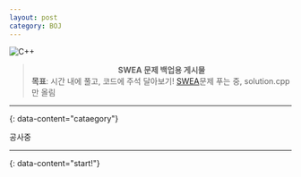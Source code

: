 ```yaml
---
layout: post
category: BOJ
---
```

![C++](https://img.shields.io/badge/c++-%2300599C.svg?style=for-the-badge&logo=c%2B%2B&logoColor=white)

> **<center>SWEA 문제 백업용 게시물</center>** 
  **목표**: 시간 내에 풀고, 코드에 주석 달아보기! [SWEA][swea]문제 푸는 중, solution.cpp만 올림

---
{: data-content="cataegory"}

공사중

---
{: data-content="start!"}

[swea]: https://swexpertacademy.com/main/main.do